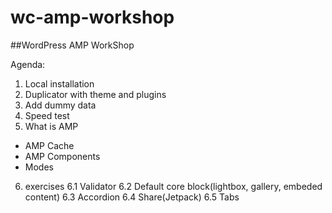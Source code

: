 # wc-amp-workshop


##WordPress AMP WorkShop

Agenda:

1. Local installation
2. Duplicator with theme and plugins
3. Add dummy data
4. Speed test 
5. What is AMP 
* AMP Cache
* AMP Components
* Modes
6. exercises
  6.1 Validator
  6.2 Default core block(lightbox, gallery, embeded content)
  6.3 Accordion
  6.4 Share(Jetpack)
  6.5 Tabs
